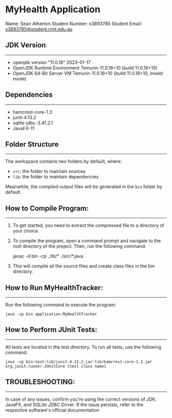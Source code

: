 # MyHealth Application

Name: Sean Atherton
Student Number: s3893785
Student Email: s3893785@student.rmit.edu.au

## JDK Version
--------------
- openjdk version "11.0.18" 2023-01-17
- OpenJDK Runtime Environment Temurin-11.0.18+10 (build 11.0.18+10)
- OpenJDK 64-Bit Server VM Temurin-11.0.18+10 (build 11.0.18+10, mixed mode)

## Dependencies
---------------
- hamcrest-core-1.3
- junit-4.13.2
- sqlite-jdbc-3.41.2.1
- JavaFX-11

## Folder Structure
-------------------
The workspace contains two folders by default, where:

- `src`: the folder to maintain sources
- `lib`: the folder to maintain dependencies

Meanwhile, the compiled output files will be generated in the `bin` folder by default.

## How to Compile Program:
--------------------------
1. To get started, you need to extract the compressed file to a directory of your choice.
2. To compile the program, open a command prompt and navigate to the root directory of the project. Then, run the following command:
    
    javac -d bin -cp .;lib/* ./src/*.java

3. This will compile all the source files and create class files in the bin directory.

## How to Run MyHealthTracker:
------------------------------
Run the following command to execute the program:
    
    java -cp bin application.MyHealthTracker

## How to Perform JUnit Tests:
------------------------------
All tests are located in the test directory. To run all tests, use the following command:

    java -cp bin:test:lib/junit-4.13.2.jar:lib/hamcrest-core-1.3.jar org.junit.runner.JUnitCore [test class name]

## TROUBLESHOOTING:
----------------
In case of any issues, confirm you're using the correct versions of JDK, JavaFX, and SQLite JDBC Driver. If the issue persists, refer to the respective software's official documentation